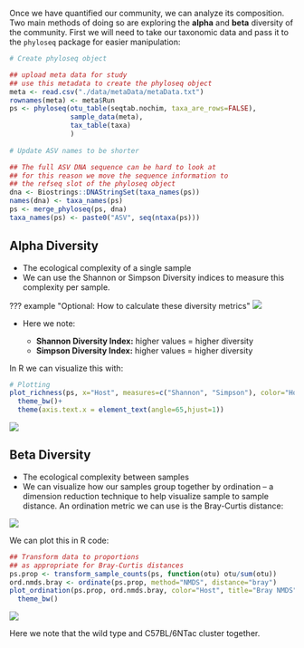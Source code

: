 Once we have quantified our community, we can analyze its composition. Two main methods of doing so are exploring the **alpha** and **beta** diversity of the community. First we will need to take our taxonomic data and pass it to the `phyloseq` package for easier manipulation:

```R
# Create phyloseq object

## upload meta data for study
## use this metadata to create the phyloseq object
meta <- read.csv("./data/metaData/metaData.txt")
rownames(meta) <- meta$Run
ps <- phyloseq(otu_table(seqtab.nochim, taxa_are_rows=FALSE), 
               sample_data(meta), 
               tax_table(taxa)
               )
               
# Update ASV names to be shorter

## The full ASV DNA sequence can be hard to look at
## for this reason we move the sequence information to 
## the refseq slot of the phyloseq object
dna <- Biostrings::DNAStringSet(taxa_names(ps))
names(dna) <- taxa_names(ps)
ps <- merge_phyloseq(ps, dna)
taxa_names(ps) <- paste0("ASV", seq(ntaxa(ps)))
```

## Alpha Diversity

- The ecological complexity of a single sample
- We can use the Shannon or Simpson Diversity indices to measure this complexity per sample.

??? example "Optional: How to calculate these diversity metrics"
    ![](images/shannon-simpson.png)

- Here we note:

    - **Shannon Diversity Index:** higher values = higher diversity
    - **Simpson Diversity Index:** higher values = higher diversity

In R we can visualize this with:

```R
# Plotting
plot_richness(ps, x="Host", measures=c("Shannon", "Simpson"), color="Host")+
  theme_bw()+
  theme(axis.text.x = element_text(angle=65,hjust=1))
```

![](images/alpha-plot.png)


## Beta Diversity

- The ecological complexity between samples
- We can visualize how our samples group together by ordination – a dimension reduction technique to help visualize sample to sample distance. An ordination metric we can use is the Bray-Curtis distance:

![](images/bray-curtis.png)

We can plot this in R code:

```R
## Transform data to proportions 
## as appropriate for Bray-Curtis distances
ps.prop <- transform_sample_counts(ps, function(otu) otu/sum(otu))
ord.nmds.bray <- ordinate(ps.prop, method="NMDS", distance="bray")
plot_ordination(ps.prop, ord.nmds.bray, color="Host", title="Bray NMDS")+
  theme_bw()
```

![](images/bray-curtis-plot.png)

Here we note that the wild type and C57BL/6NTac cluster together.

